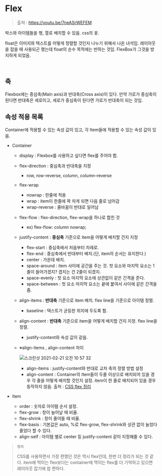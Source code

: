 # Flex

> 출처 : https://youtu.be/7neASrWEFEM

박스와 아이템들을 행, 열로 배치할 수 있음. css의 꽃.

float은 이미지와 텍스트를 어떻게 정렬할 것인지 나누기 위해서 나온 녀석임. 레이아웃을 잡을 때 사용되곤 했는데 float의 순수 목적에는 반하는 것임. FlexBox가 그것을 방지하게 되었음.

<br/>

## 축

Flexbox에는 중심축(Main axis)과 반대축(Cross axis)이 있다. 만약 가로가 중심축이 된다면 반대축은 세로이고, 세로가 중심축이 된다면 가로가 반대축이 되는 것임.



## 속성 적용 목록

Container에 적용할 수 있는 속성 값이 있고, 각 Item들에 적용할 수 있는 속성 값이 있음.

- Container

  - display : Flexbox를 사용하고 싶다면 flex를 주어야 함.

  - flex-direction : 중심축과 반대축을 지정

    - row, row-reverse, column, column-reverse

  - flex-wrap

    - nowrap : 한줄에 적용
    - wrap : item이 한줄에 꽉 차게 되면 다음 줄로 넘어감
    - wrap-reverse : 줄바꿈이 반대로 일어남

  - flex-flow : flex-direction, flex-wrap을 하나로 합친 것

    - ex) flex-flow: column nowrap;

  - justify-content : **중심축** 기준으로 item을 어떻게 배치할 건지 지정

    - flex-start : 중심축에서 처음부터 차례로.
    - flex-end : 중심축에서 반대부터 배치.(단, item의 순서는 유지한다.)
    - center : 가운데 배치.
    - space-around : item 사이에 공간을 주는 것. 첫 요소와 마지막 요소는 1줄이 들어가겠지? 겹치는 건 2줄이 되겠지.
    - space-evenly : 첫 요소 마지막 요소에 상관없이 같은 간격을 준다.
    - space-between : 첫 요소 마지막 요소는 끝에 붙여서 사이에 같은 간격을 줌.

  - align-items : **반대축** 기준으로 item 배치. flex line을 기준으로 아이템 정렬.

    - baseline : 텍스트가 균등한 위치에 두도록 함.

  - align-content : **반대축** 기준으로 item을 어떻게 배치할 건지 지정. flex line을 정렬.

    - justify-content와 속성 값이 같음.

  - ※align-items , align-content 차이

    ![스크린샷 2021-02-21 오전 10 57 32](https://user-images.githubusercontent.com/59427983/108613276-a7111200-7433-11eb-80ca-379b3cd5289a.png)

    - align-items : justify-content와 반대로 교차 축의 정렬 방법 설정
    - align-content : Container의 Item들이 두줄 이상으로 배치되어 있을 경우 각 줄을 어떻게 배치할 것인지 설정. item이 한 줄로 배치되어 있을 경우 동작하지 않음. 출처 : [CSS flex 정리](https://13akstjq.github.io/css/2020/07/01/CSS-flex-%EC%A0%95%EB%A6%AC.html)

- Item

  - order : 숫자로 아이템 순서 설정.
  - flex-grow : 창이 늘어날 때 비율.
  - flex-shrink : 창이 줄어들 때 비율.
  - flex-basis : 기본값은 auto, %로 flex-grow, flex-shrink와 상관 없이 늘었다 줄었다 할 수 있다.
  - align-self : 아이템 별로 center 등 justify-content 같이 지정해줄 수 있다.





> `정리`
>
> CSS를 사용하면서 가장 편했던 것은 역시 flex인데, 한번 더 정리가 되는 것 같다. item에 먹이는 flex보다는 container에 먹이는 flex를 더 기억하고 있으면 레이아웃 잡기에 참 편하다.